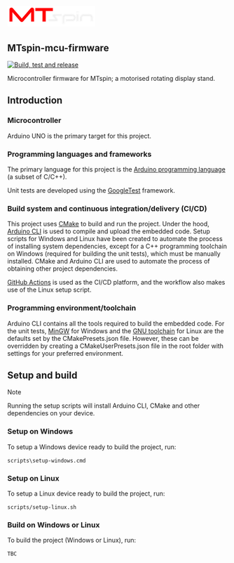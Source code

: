 # ![MTspin logo](images/mtspin%20red%20and%20white%20200%20x%2046%20png%20transparent.png)

## MTspin-mcu-firmware

[![Build, test and release](https://github.com/Morgritech/MTspin-mcu-firmware/actions/workflows/build-test-release.yaml/badge.svg)](https://github.com/Morgritech/MTspin-mcu-firmware/actions/workflows/build-test-release.yaml)

Microcontroller firmware for MTspin; a motorised rotating display stand.

## Introduction

### Microcontroller

Arduino UNO is the primary target for this project.

### Programming languages and frameworks

The primary language for this project is the [Arduino programming language](https://www.arduino.cc/reference) (a subset of C/C++).

Unit tests are developed using the [GoogleTest](http://google.github.io/googletest/) framework.

### Build system and continuous integration/delivery (CI/CD)

This project uses [CMake](https://cmake.org) to build and run the project. Under the hood, [Arduino CLI](https://arduino.github.io/arduino-cli) is used to compile and upload the embedded code. Setup scripts for Windows and Linux have been created to automate the process of installing system dependencies, except for a C++ programming toolchain on Windows (required for building the unit tests), which must be manually installed. CMake and Arduino CLI are used to automate the process of obtaining other project dependencies.

[GitHub Actions](https://docs.github.com/en/actions) is used as the CI/CD platform, and the workflow also makes use of the Linux setup script.

### Programming environment/toolchain

Arduino CLI contains all the tools required to build the embedded code. For the unit tests, [MinGW](https://en.wikipedia.org/wiki/MinGW) for Windows and the [GNU toolchain](https://en.wikipedia.org/wiki/GNU_toolchain) for Linux are the defaults set by the CMakePresets.json file. However, these can be overridden by creating a CMakeUserPresets.json file in the root folder with settings for your preferred environment.

## Setup and build

> [!NOTE]
> Running the setup scripts will install Arduino CLI, CMake and other dependencies on your device.

### Setup on Windows

To setup a Windows device ready to build the project, run:

``` shell
scripts\setup-windows.cmd
```

### Setup on Linux

To setup a Linux device ready to build the project, run:

``` shell
scripts/setup-linux.sh
```

### Build on Windows or Linux

To build the project (Windows or Linux), run:

``` shell
TBC
```
